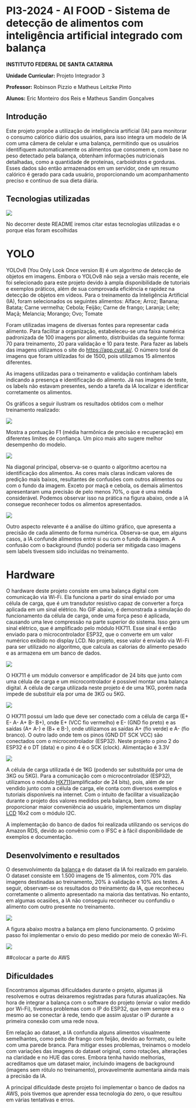 # PI3-2024 - AI FOOD -  Sistema de detecção de alimentos com inteligência artificial integrado com balança

**INSTITUTO FEDERAL DE SANTA CATARINA**

**Unidade Curricular:**  Projeto Integrador 3 

**Professor:**  Robinson Pizzio e Matheus Leitzke Pinto 

**Alunos:**  Eric Monteiro dos Reis e Matheus Sandim Gonçalves
  
## Introdução
Este projeto propõe a utilização de inteligência artificial (IA) para monitorar o consumo calórico diário dos usuários, para isso integra um modelo de IA com uma câmera de celular e uma balança, permitindo que os usuários identifiquem automaticamente os alimentos que consomem e, com base no peso detectado pela balança, obtenham informações nutricionais detalhadas, como a quantidade de proteínas, carboidratos e gorduras. Esses dados são então armazenados em um servidor, onde um resumo calórico é gerado para cada usuário, proporcionando um acompanhamento preciso e contínuo de sua dieta diária.

## Tecnologias utilizadas

![](https://github.com/suzuki1994/PI3-2024/blob/a0ba1a532e0eedd0a04ab466d8b57646ec022bbe/Figuras/Tecnologias_do_projeto.png)

No decorrer deste README iremos citar estas tecnologias utilizadas e o porque elas foram escolhidas

# YOLO

YOLOv8 (You Only Look Once version 8) é um algoritmo de detecção de objetos em imagens. Embora o YOLOv8 não seja a versão mais recente, ele foi selecionado para este projeto devido à ampla disponibilidade de tutoriais e exemplos práticos, além de sua comprovada eficiência e rapidez na detecção de objetos em vídeos. Para o treinamento da Inteligência Artificial (IA), foram selecionados os seguintes alimentos: Alface; Arroz; Banana; Batata; Carne vermelha; Cebola; Feijão; Carne de frango; Laranja; Leite; Maçã; Melancia; Morango; Ovo; Tomate 

Foram utilizadas imagens de diversas fontes para representar cada alimento. Para facilitar a organização, estabeleceu-se uma faixa numérica padronizada de 100 imagens por alimento, distribuídas da seguinte forma: 70 para treinamento, 20 para validação e 10 para teste. Para fazer as labels das imagens utilizamos o site do https://app.cvat.ai/. O número toral de imagens que foram uitilzadas foi de 1500, pois utilizamos 15 alimentos diferentes. 

As imagens utilizadas para o treinamento e validação continham labels indicando a presença e identificação do alimento. Já nas imagens de teste, os labels não estavam presentes, sendo a tarefa da IA localizar e identificar corretamente os alimentos.

Os gráficos a seguir ilustram os resultados obtidos com o melhor treinamento realizado:

![](https://github.com/suzuki1994/PI3-2024/blob/main/Figuras/F1_curva.png)

Mostra a pontuação F1 (média harmônica de precisão e recuperação) em diferentes limites de confiança. Um pico mais alto sugere melhor desempenho do modelo.

![](https://github.com/suzuki1994/PI3-2024/blob/main/Figuras/CFN.png)

Na diagonal principal, observa-se o quanto o algoritmo acertou na identificação dos alimentos. As cores mais claras indicam valores de predição mais baixos, resultantes de confusões com outros alimentos ou com o fundo da imagem. Exceto por maçã e cebola, os demais alimentos apresentaram uma precisão de pelo menos 70%, o que é uma média considerável. Podemos observar isso na prática na figura abaixo, onde a IA consegue reconhecer todos os alimentos apresentados.

![](https://github.com/suzuki1994/PI3-2024/blob/main/Figuras/teste_IA.png)

Outro aspecto relevante é a análise do último gráfico, que apresenta a precisão de cada alimento de forma numérica. Observa-se que, em alguns casos, a IA confunde alimentos entre si ou com o fundo da imagem. A confusão com o background (fundo) poderia ser mitigada caso imagens sem labels tivessem sido incluídas no treinamento.

# Hardware

O hardware deste projeto consiste em uma balança digital com comunicação via Wi-Fi. Ela funciona a partir do sinal enviado por uma célula de carga, que é um transdutor resistivo capaz de converter a força aplicada em um sinal elétrico. No GIF abaixo, é demonstrada a simulação do funcionamento da célula de carga, onde uma força peso é aplicada, causando uma leve compressão na parte superior do sistema. Isso gera um sinal elétrico, que é amplificado pelo módulo HX711. Esse sinal é então enviado para o microcontrolador ESP32, que o converte em um valor numérico exibido no display LCD. No projeto, esse valor é enviado via Wi-Fi para ser utilizado no algoritmo, que calcula as calorias do alimento pesado e as armazena em um banco de dados.

![](https://www.toledobrasil.com/blob/upload/peso-padrao-2.gif)

O HX711 é um módulo conversor e amplificador de 24 bits que junto com uma célula de carga e um microcontrolador é possível montar uma balança digital. A célula de carga utilizada neste projeto é de uma 1KG, porém nada impede de substituir ela por uma de 3KG ou 5KG.

![](https://github.com/suzuki1994/PI3-2024/blob/d35aea34d81d1e8f14764084d93dd8fd95840884/Figuras/Celula_de_carga.png)

O HX711 possui um lado que deve ser conectado com a célula de carga (E+ E- A- A+ B- B+), onde E+ (VCC fio vermelho) e E- (GND fio preto) e as saídas (A+ A-) e (B+ e B-), onde utilizamos as saídas A+ (fio verde) e A- (fio branco).
O outro lado onde tem os pinos (GND DT SCK VCC) são conectados com o microcontrolador (ESP32).
Neste projeto o pino 2 do ESP32 é o DT (data) e o pino 4 é o SCK (clock). Alimentação é 3.3V 

![](https://github.com/suzuki1994/PI3-2024/blob/282f6ae8c8375911f87fdac173b76ee60df269f3/Figuras/HX711.jpg)




A célula de carga utilizada é de 1KG (podendo ser substituída por uma de 3KG ou 5KG). Para a comunicação com o microcontrolador (ESP32), utilizamos o módulo [HX711](Balança/HX711)(amplificador de 24 bits), pois, além de ser vendido junto com a célula de carga, ele conta com diversos exemplos e tutoriais disponíveis na internet. Com o intuito de facilitar a visualização durante o projeto dos valores medidos pela balança, bem como proporcionar maior conveniência ao usuário, implementamos um display [LCD](Balança/LCD) 16x2 com o módulo I2C.

A implementação do banco de dados foi realizada utilizando os serviços do Amazon RDS, devido ao convênio com o IFSC e à fácil disponibilidade de exemplos e documentação.

## Desenvolvimento e resultados
O desenvolvimento da [balança](Balança) e do dataset da IA foi realizado em paralelo. O dataset consiste em 1.500 imagens de 15 alimentos, com 70% das imagens destinadas ao treinamento, 20% à validação e 10% aos testes. A seguir, observam-se os resultados do treinamento da IA, que reconheceu corretamente o alimento apresentado na maioria das tentativas. No entanto, em algumas ocasiões, a IA não conseguiu reconhecer ou confundiu o alimento com outro presente no treinamento.



![](https://github.com/suzuki1994/PI3-2024/blob/a0ba1a532e0eedd0a04ab466d8b57646ec022bbe/Figuras/resultado.jpg)

A figura abaixo mostra a balança em pleno funcionamento. O próximo passo foi implementar o envio do peso medido por meio de conexão Wi-Fi.

![](https://github.com/suzuki1994/PI3-2024/blob/a0ba1a532e0eedd0a04ab466d8b57646ec022bbe/Figuras/Balan%C3%A7a_funcionando.png)


##colocar a parte do AWS


## Dificuldades 
Encontramos algumas dificuldades durante o projeto, algumas já resolvemos e outras deixaremos registradas para futuras atualizações. Na hora de integrar a balança com o software do projeto (enviar o valor medido por Wi-Fi), tivemos problemas com o IP do ESP32, que nem sempre era o mesmo ao se conectar à rede, tendo que assim ajustar o IP durante a primeira conexão com uma rede nova.

Em relação ao dataset, a IA confundia alguns alimentos visualmente semelhantes, como peito de frango com feijão, devido ao formato, ou leite com uma parede branca. Para mitigar esses problemas, treinamos o modelo com variações das imagens do dataset original, como rotações, alterações na claridade e no HUE das cores. Embora tenha havido melhorias, acreditamos que um dataset maior, incluindo imagens de background (imagens sem rótulo no treinamento), provavelmente aumentaria ainda mais a precisão da IA.

A principal dificuldade deste projeto foi implementar o banco de dados na AWS, pois tivemos que aprender essa tecnologia do zero, o que resultou em várias tentativas e erros.
